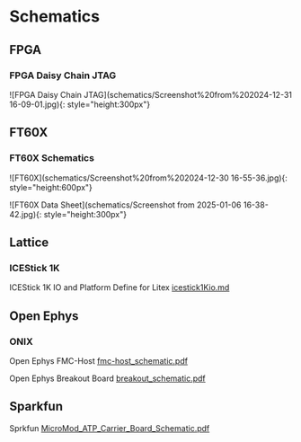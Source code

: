 
# Schematics

## FPGA

### FPGA Daisy Chain JTAG

![FPGA Daisy Chain JTAG](schematics/Screenshot%20from%202024-12-31 16-09-01.jpg){: style="height:300px"}

## FT60X

### FT60X Schematics

![FT60X](schematics/Screenshot%20from%202024-12-30 16-55-36.jpg){: style="height:600px"}

![FT60X Data Sheet](schematics/Screenshot from 2025-01-06 16-38-42.jpg){: style="height:300px"}

## Lattice

### ICEStick 1K

ICEStick 1K IO and Platform Define for Litex [icestick1Kio.md](subtitles/icestick1Kio.md)

## Open Ephys

### ONIX

Open Ephys FMC-Host [fmc-host_schematic.pdf](schematics/fmc-host_schematic.pdf)

Open Ephys Breakout Board [breakout_schematic.pdf](schematics/breakout_schematic.pdf)

## Sparkfun

Sprkfun [MicroMod_ATP_Carrier_Board_Schematic.pdf](schematics/MicroMod_ATP_Carrier_Board_Schematic.pdf)
